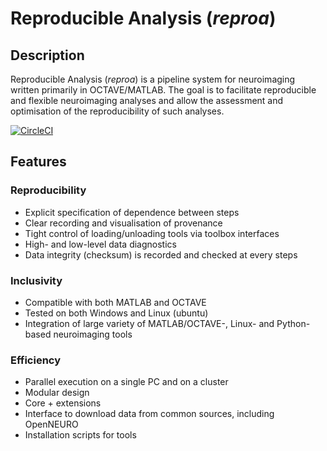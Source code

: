 # Reproducible Analysis (_reproa_)

## Description

Reproducible Analysis (_reproa_) is a pipeline system for neuroimaging written primarily in OCTAVE/MATLAB. The goal is to facilitate reproducible and flexible neuroimaging analyses and allow the assessment and optimisation of the reproducibility of such analyses.

[![CircleCI](https://dl.circleci.com/status-badge/img/gh/reprostat/reproanalysis/tree/master.svg?style=svg)](https://dl.circleci.com/status-badge/redirect/gh/reprostat/reproanalysis/tree/master)

## Features

### Reproducibility
- Explicit specification of dependence between steps
- Clear recording and visualisation of provenance
- Tight control of loading/unloading tools via toolbox interfaces
- High- and low-level data diagnostics
- Data integrity (checksum) is recorded and checked at every steps

### Inclusivity
- Compatible with both MATLAB and OCTAVE
- Tested on both Windows and Linux (ubuntu)
- Integration of large variety of MATLAB/OCTAVE-, Linux- and Python-based neuroimaging tools

### Efficiency
- Parallel execution on a single PC and on a cluster
- Modular design
- Core + extensions
- Interface to download data from common sources, including OpenNEURO
- Installation scripts for tools




